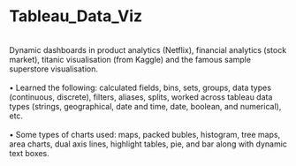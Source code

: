 # Tableau_Data_Viz
</br> Dynamic dashboards in product analytics (Netflix), financial analytics (stock market), titanic visualisation (from Kaggle) and the famous sample superstore visualisation. </br>
</br> • Learned the following: calculated fields, bins, sets, groups, data types (continuous, discrete), filters, aliases, splits, worked across tableau data types (strings, geographical, date and time, date, boolean, and numerical), etc. </br>
</br> • Some types of charts used: maps, packed bubles, histogram, tree maps, area charts, dual axis lines, highlight tables, pie, and bar along with dynamic text boxes. 
